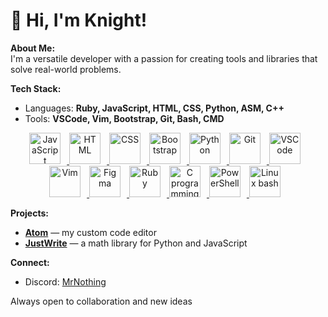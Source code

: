 # 👋 Hi, I'm Knight!

**About Me:**  
I'm a versatile developer with a passion for creating tools and libraries that solve real-world problems.

**Tech Stack:**  
- Languages: **Ruby, JavaScript, HTML, CSS, Python, ASM, C++**
- Tools: **VSCode, Vim, Bootstrap, Git, Bash, CMD**
<div align="center">
  <a href="https://developer.mozilla.org/en-US/docs/Web/JavaScript" target="_blank" rel="noreferrer">
    <img alt="JavaScript" height="50px" style="padding-right:10px;" src="https://cdn.jsdelivr.net/gh/devicons/devicon/icons/javascript/javascript-plain.svg" />
  </a>
  <a href="https://developer.mozilla.org/en-US/docs/Web/HTML" target="_blank" rel="noreferrer">
    <img alt="HTML" height="50px" style="padding-right:10px;" src="https://cdn.jsdelivr.net/gh/devicons/devicon/icons/html5/html5-original.svg" />
  </a>
  <a href="https://developer.mozilla.org/en-US/docs/Web/CSS" target="_blank" rel="noreferrer">
    <img alt="CSS" height="50px" style="padding-right:10px;" src="https://cdn.jsdelivr.net/gh/devicons/devicon/icons/css3/css3-original.svg" />
  </a>
  <a href="https://getbootstrap.com/" target="_blank" rel="noreferrer">
    <img alt="Bootstrap" height="50px" style="padding-right:10px;" src="https://cdn.jsdelivr.net/gh/devicons/devicon/icons/bootstrap/bootstrap-original.svg" />
  </a>    
  <a href="https://www.python.org/" target="_blank" rel="noreferrer">
    <img alt="Python" height="50px" style="padding-right:10px;" src="https://cdn.jsdelivr.net/gh/devicons/devicon/icons/python/python-original.svg" />
  </a>
  <a href="https://git-scm.com/" target="_blank" rel="noreferrer">
    <img alt="Git" height="50px" style="padding-right:10px;" src="https://cdn.jsdelivr.net/gh/devicons/devicon/icons/git/git-original.svg" />
  </a>
  <a href="https://code.visualstudio.com/" target="_blank" rel="noreferrer">
    <img alt="VSCode" height="50px" style="padding-right:10px;" src="https://cdn.jsdelivr.net/gh/devicons/devicon/icons/vscode/vscode-original.svg" />
  </a>
  <a href="https://www.vim.org/" target="_blank" rel="noreferrer">
    <img alt="Vim" height="50px" style="padding-right:10px;" src="https://cdn.jsdelivr.net/gh/devicons/devicon/icons/vim/vim-original.svg" />
  </a>
  <a href="https://www.figma.com/" target="_blank" rel="noreferrer">
    <img alt="Figma" height="50px" style="padding-right:10px;" src="https://cdn.jsdelivr.net/gh/devicons/devicon/icons/figma/figma-original.svg" /> 
  </a>
  <a href="https://www.ruby-lang.org/" target="_blank" rel="noreferrer">
    <img alt="Ruby" height="50px" style="padding-right:10px;" src="https://upload.wikimedia.org/wikipedia/commons/thumb/7/73/Ruby_logo.svg/1024px-Ruby_logo.svg.png" /> 
  </a>
  <a href="https://en.wikipedia.org/wiki/C_(programming_language)" target="_blank" rel="noreferrer">
    <img alt="C programming language" height="50px" style="padding-right:10px;" src="https://cdn.jsdelivr.net/gh/devicons/devicon/icons/c/c-original.svg" />
  </a>
  <a href="https://en.wikipedia.org/wiki/PowerShell" target="_blank" rel="noreferrer">
    <img alt="PowerShell" height="50px" style="padding-right:10px;" src="https://cdn.iconscout.com/icon/free/png-256/free-powershell-3521649-2945093.png?f=webp" />
  </a>
  <a href="https://en.wikipedia.org/wiki/Bash_(Unix_shell)" target="_blank" rel="noreferrer">
    <img alt="Linux bash" height="50px" style="padding-right:10px;" src="https://runcode-app-public.s3.amazonaws.com/images/bash-shell-script-online-editor-compiler.original.png" />
  </a>
</div>

**Projects:**  
- **[Atom](https://github.com/the-lord-nothing/Atom)** — my custom code editor
- **[JustWrite](https://github.com/the-lord-nothing/JustWrite)** — a math library for Python and JavaScript

**Connect:**  
- Discord: [MrNothing](https://discord.gg/AredCcGjk7)

Always open to collaboration and new ideas

